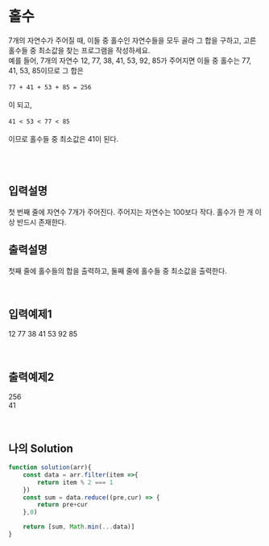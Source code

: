# 홀수
7개의 자연수가 주어질 때, 이들 중 홀수인 자연수들을 모두 골라 그 합을 구하고, 고른 홀수들 
중 최소값을 찾는 프로그램을 작성하세요. <br/>
예를 들어, 7개의 자연수 12, 77, 38, 41, 53, 92, 85가 주어지면 이들 중 홀수는 77, 41, 53, 
85이므로 그 합은 <br/><br/>
```77 + 41 + 53 + 85 = 256``` <br/><br/>
이 되고, <br/><br/>
```41 < 53 < 77 < 85```<br/><br/>
이므로 홀수들 중 최소값은 41이 된다.

<br/>
<br/>

## 입력설명
첫 번째 줄에 자연수 7개가 주어진다. 주어지는 자연수는 100보다 작다. 홀수가 한 개 이상 
반드시 존재한다.

## 출력설명
첫째 줄에 홀수들의 합을 출력하고, 둘째 줄에 홀수들 중 최소값을 출력한다.


<br/>

## 입력예제1
12 77 38 41 53 92 85


<br/>

## 출력예제2
256 <br>
41


<br/>



## 나의 Solution
```javascript
function solution(arr){
    const data = arr.filter(item =>{
        return item % 2 === 1
    })
    const sum = data.reduce((pre,cur) => {
        return pre+cur
    },0)

    return [sum, Math.min(...data)]
}
```